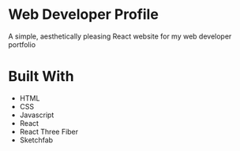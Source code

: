 # Web Developer Profile

A simple, aesthetically pleasing React website for my web developer portfolio

# Built With

* HTML
* CSS
* Javascript
* React
* React Three Fiber
* Sketchfab
